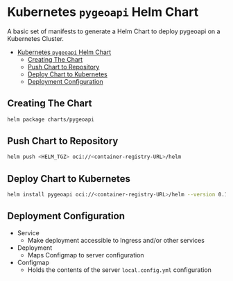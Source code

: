 # Kubernetes `pygeoapi` Helm Chart

A basic set of manifests to generate a Helm Chart to deploy pygeoapi
on a Kubernetes Cluster. 

- [Kubernetes `pygeoapi` Helm Chart](#kubernetes-pygeoapi-helm-chart)
  - [Creating The Chart](#creating-the-chart)
  - [Push Chart to Repository](#push-chart-to-repository)
  - [Deploy Chart to Kubernetes](#deploy-chart-to-kubernetes)
  - [Deployment Configuration](#deployment-configuration)

## Creating The Chart

```bash
helm package charts/pygeoapi
```

## Push Chart to Repository

```bash
helm push <HELM_TGZ> oci://<container-registry-URL>/helm
```

## Deploy Chart to Kubernetes

```bash
helm install pygeoapi oci://<container-registry-URL>/helm --version 0.1.0 --namespace <namespace> --values values.yaml
```

## Deployment Configuration

- Service
  - Make deployment accessible to Ingress and/or other services
- Deployment
  - Maps Configmap to server configuration
- Configmap
  - Holds the contents of the server `local.config.yml` configuration